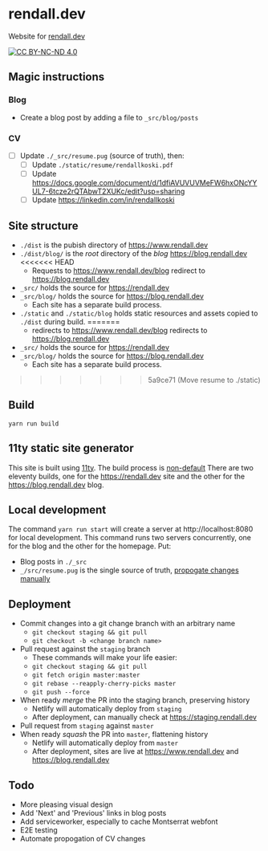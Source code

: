 # rendall.dev

Website for [rendall.dev](https://rendall.dev)

[![CC BY-NC-ND 4.0](https://i.creativecommons.org/l/by-nc-nd/4.0/88x31.png)](https://creativecommons.org/licenses/by-nc-nd/4.0/)

## Magic instructions

### Blog

- Create a blog post by adding a file to `_src/blog/posts`

### CV

- [ ] Update `./_src/resume.pug` (source of truth), then:
  - [ ] Update `./static/resume/rendallkoski.pdf`
  - [ ] Update <https://docs.google.com/document/d/1dfiAVUVUVMeFW6hxONcYYUL7-6tcze2rQTAbwT2XUKc/edit?usp=sharing>
  - [ ] Update <https://linkedin.com/in/rendallkoski>

## Site structure

- `./dist` is the pubish directory of <https://www.rendall.dev>
- `./dist/blog/` is the _root_ directory of the _blog_ <https://blog.rendall.dev>
<<<<<<< HEAD
  -  Requests to <https://www.rendall.dev/blog> redirect to <https://blog.rendall.dev>
- `_src/` holds the source for <https://rendall.dev>
- `_src/blog/` holds the source for <https://blog.rendall.dev>
  - Each site has a separate build process.
- `./static` and `./static/blog` holds static resources and assets copied to `./dist` during build.
=======
  -  redirects to <https://www.rendall.dev/blog> redirects to <https://blog.rendall.dev>
- `_src/` holds the source for <https://rendall.dev>
- `_src/blog/` holds the source for <https://blog.rendall.dev>
  - Each site has a separate build process.
>>>>>>> 5a9ce71 (Move resume to ./static)

## Build

`yarn run build`

## 11ty static site generator

This site is built using [11ty](https://11ty.io). The build process is [non-default](https://github.com/11ty/eleventy/issues/342#issuecomment-448224762) There are two eleventy builds, one for the <https://rendall.dev> site and the other for the <https://blog.rendall.dev> blog.

## Local development

The command `yarn run start` will create a server at http://localhost:8080 for local development. This command runs two servers concurrently, one for the blog and the other for the homepage. Put:

- Blog posts in `./_src`
- `_/src/resume.pug` is the single source of truth, [propogate changes manually](#cv)

## Deployment

- Commit changes into a git change branch with an arbitrary name
  - `git checkout staging && git pull`
  - `git checkout -b <change branch name>`
- Pull request against the `staging` branch
  - These commands will make your life easier:
  - `git checkout staging && git pull`
  - `git fetch origin master:master`
  - `git rebase --reapply-cherry-picks master`
  - `git push --force`
- When ready _merge_ the PR into the staging branch, preserving history 
  - Netlify will automatically deploy from `staging`
  - After deployment, can manually check at <https://staging.rendall.dev>
- Pull request from `staging` against `master`
- When ready _squash_ the PR into `master`, flattening history
  - Netlify will automatically deploy from `master`
  - After deployment, sites are live at <https://www.rendall.dev> and <https://blog.rendall.dev>

## Todo

- More pleasing visual design
- Add 'Next' and 'Previous' links in blog posts
- Add serviceworker, especially to cache Montserrat webfont
- E2E testing
- Automate propogation of CV changes
